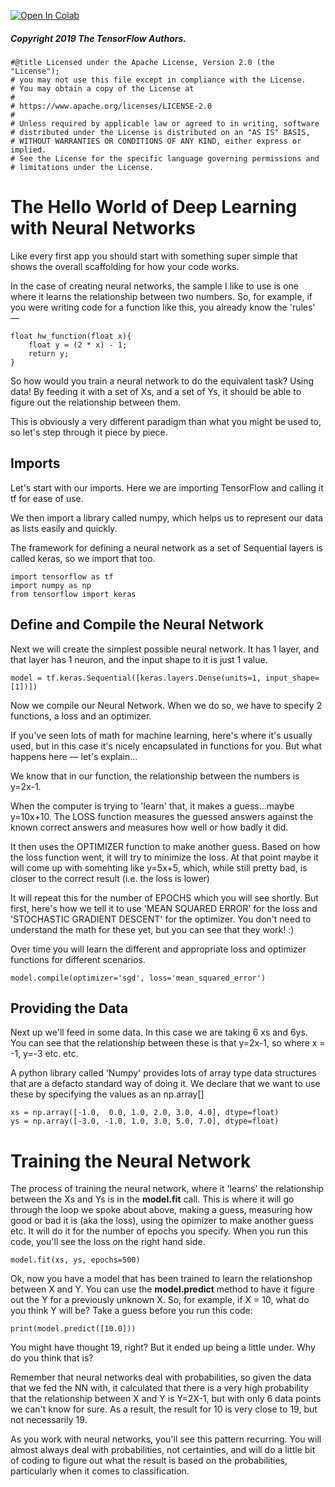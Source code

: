 <a href="https://colab.research.google.com/github/lmoroney/dlaicourse/blob/master/Course%201%20-%20Part%202%20-%20Lesson%202%20-%20Notebook.ipynb" target="_parent"><img src="https://colab.research.google.com/assets/colab-badge.svg" alt="Open In Colab"/></a>

##### Copyright 2019 The TensorFlow Authors.


```
#@title Licensed under the Apache License, Version 2.0 (the "License");
# you may not use this file except in compliance with the License.
# You may obtain a copy of the License at
#
# https://www.apache.org/licenses/LICENSE-2.0
#
# Unless required by applicable law or agreed to in writing, software
# distributed under the License is distributed on an "AS IS" BASIS,
# WITHOUT WARRANTIES OR CONDITIONS OF ANY KIND, either express or implied.
# See the License for the specific language governing permissions and
# limitations under the License.
```

# The Hello World of Deep Learning with Neural Networks

Like every first app you should start with something super simple that shows the overall scaffolding for how your code works. 

In the case of creating neural networks, the sample I like to use is one where it learns the relationship between two numbers. So, for example, if you were writing code for a function like this, you already know the 'rules' — 


```
float hw_function(float x){
    float y = (2 * x) - 1;
    return y;
}
```

So how would you train a neural network to do the equivalent task? Using data! By feeding it with a set of Xs, and a set of Ys, it should be able to figure out the relationship between them. 

This is obviously a very different paradigm than what you might be used to, so let's step through it piece by piece.


## Imports

Let's start with our imports. Here we are importing TensorFlow and calling it tf for ease of use.

We then import a library called numpy, which helps us to represent our data as lists easily and quickly.

The framework for defining a neural network as a set of Sequential layers is called keras, so we import that too.


```
import tensorflow as tf
import numpy as np
from tensorflow import keras
```

## Define and Compile the Neural Network

Next we will create the simplest possible neural network. It has 1 layer, and that layer has 1 neuron, and the input shape to it is just 1 value.


```
model = tf.keras.Sequential([keras.layers.Dense(units=1, input_shape=[1])])
```

Now we compile our Neural Network. When we do so, we have to specify 2 functions, a loss and an optimizer.

If you've seen lots of math for machine learning, here's where it's usually used, but in this case it's nicely encapsulated in functions for you. But what happens here — let's explain...

We know that in our function, the relationship between the numbers is y=2x-1. 

When the computer is trying to 'learn' that, it makes a guess...maybe y=10x+10. The LOSS function measures the guessed answers against the known correct answers and measures how well or how badly it did.

It then uses the OPTIMIZER function to make another guess. Based on how the loss function went, it will try to minimize the loss. At that point maybe it will come up with somehting like y=5x+5, which, while still pretty bad, is closer to the correct result (i.e. the loss is lower)

It will repeat this for the number of EPOCHS which you will see shortly. But first, here's how we tell it to use 'MEAN SQUARED ERROR' for the loss and 'STOCHASTIC GRADIENT DESCENT' for the optimizer. You don't need to understand the math for these yet, but you can see that they work! :)

Over time you will learn the different and appropriate loss and optimizer functions for different scenarios. 



```
model.compile(optimizer='sgd', loss='mean_squared_error')
```

## Providing the Data

Next up we'll feed in some data. In this case we are taking 6 xs and 6ys. You can see that the relationship between these is that y=2x-1, so where x = -1, y=-3 etc. etc. 

A python library called 'Numpy' provides lots of array type data structures that are a defacto standard way of doing it. We declare that we want to use these by specifying the values as an np.array[]


```
xs = np.array([-1.0,  0.0, 1.0, 2.0, 3.0, 4.0], dtype=float)
ys = np.array([-3.0, -1.0, 1.0, 3.0, 5.0, 7.0], dtype=float)
```

# Training the Neural Network

The process of training the neural network, where it 'learns' the relationship between the Xs and Ys is in the **model.fit**  call. This is where it will go through the loop we spoke about above, making a guess, measuring how good or bad it is (aka the loss), using the opimizer to make another guess etc. It will do it for the number of epochs you specify. When you run this code, you'll see the loss on the right hand side.


```
model.fit(xs, ys, epochs=500)
```

Ok, now you have a model that has been trained to learn the relationshop between X and Y. You can use the **model.predict** method to have it figure out the Y for a previously unknown X. So, for example, if X = 10, what do you think Y will be? Take a guess before you run this code:


```
print(model.predict([10.0]))
```

You might have thought 19, right? But it ended up being a little under. Why do you think that is? 

Remember that neural networks deal with probabilities, so given the data that we fed the NN with, it calculated that there is a very high probability that the relationship between X and Y is Y=2X-1, but with only 6 data points we can't know for sure. As a result, the result for 10 is very close to 19, but not necessarily 19. 

As you work with neural networks, you'll see this pattern recurring. You will almost always deal with probabilities, not certainties, and will do a little bit of coding to figure out what the result is based on the probabilities, particularly when it comes to classification.

